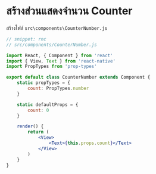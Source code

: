 
# สร้างส่วนแสดงจำนวน Counter

สร้างไฟล์ `src\components\CounterNumber.js`

```jsx
// snippet: rnc
// src/components/CounterNumber.js

import React, { Component } from 'react'
import { View, Text } from 'react-native'
import PropTypes from 'prop-types'

export default class CounterNumber extends Component {
    static propTypes = {
        count: PropTypes.number
    }

    static defaultProps = {
        count: 0
    }

    render() {
        return (
            <View>
                <Text>{this.props.count}</Text>
            </View>
        )
    }
}
```